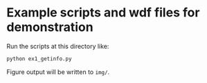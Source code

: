 # Example scripts and wdf files for demonstration

Run the scripts at this directory like:

```bash
python ex1_getinfo.py
```

Figure output will be written to `img/`.
